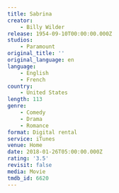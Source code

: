 ```yaml
---
title: Sabrina
creator:
    - Billy Wilder
release: 1954-09-10T00:00:00.000Z
studios:
    - Paramount
original_title: ''
original_language: en
language:
    - English
    - French
country:
    - United States
length: 113
genre:
    - Comedy
    - Drama
    - Romance
format: Digital rental
service: iTunes
venue: Home
date: 2018-01-26T05:00:00.000Z
rating: '3.5'
revisit: false
media: Movie
tmdb_id: 6620
---
```



